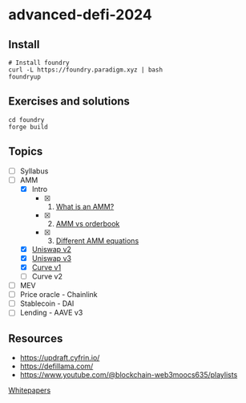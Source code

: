# advanced-defi-2024

## Install

```shell
# Install foundry
curl -L https://foundry.paradigm.xyz | bash
foundryup
```

## Exercises and solutions

```shell
cd foundry
forge build
```

## Topics

-   [ ] Syllabus
-   [ ] AMM
    -   [x] Intro
        -   [x] 1. [What is an AMM?](./topics/amm/intro/what_is_amm.md)
        -   [x] 2. [AMM vs orderbook](./topics/amm/intro/amm_order_book.md)
        -   [x] 3. [Different AMM equations](./topics/amm/intro/amm_equations.md)
    -   [x] [Uniswap v2](./uniswap-v2.md)
    -   [x] [Uniswap v3](./uniswap-v3.md)
    -   [x] [Curve v1](./curve-v1.md)
    -   [ ] Curve v2
-   [ ] MEV
-   [ ] Price oracle - Chainlink
-   [ ] Stablecoin - DAI
-   [ ] Lending - AAVE v3

## Resources

-   https://updraft.cyfrin.io/
-   https://defillama.com/
-   https://www.youtube.com/@blockchain-web3moocs635/playlists

[Whitepapers](./whitepapers)
